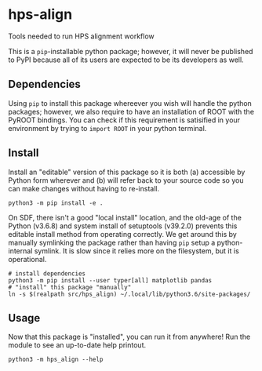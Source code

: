 # hps-align
Tools needed to run HPS alignment workflow

This is a `pip`-installable python package; however, it will never be published to PyPI
because all of its users are expected to be its developers as well.

## Dependencies
Using `pip` to install this package whereever you wish will handle the python packages;
however, we also require to have an installation of ROOT with the PyROOT bindings.
You can check if this requirement is satisified in your environment by trying to
`import ROOT` in your python terminal.

## Install
Install an "editable" version of this package so
it is both (a) accessible by Python form wherever
and (b) will refer back to your source code so 
you can make changes without having to re-install.
```
python3 -m pip install -e .
```
On SDF, there isn't a good "local install" location,
and the old-age of the Python (v3.6.8) and system
install of setuptools (v39.2.0) prevents this editable
install method from operating correctly. We get around
this by manually symlinking the package rather than
having `pip` setup a python-internal symlink. It is slow
since it relies more on the filesystem, but it is 
operational.
```
# install dependencies
python3 -m pip install --user typer[all] matplotlib pandas
# "install" this package "manually"
ln -s $(realpath src/hps_align) ~/.local/lib/python3.6/site-packages/
```

## Usage
Now that this package is "installed", you can run it from anywhere!
Run the module to see an up-to-date help printout.
```
python3 -m hps_align --help
```
